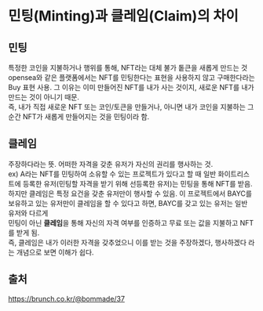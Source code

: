 # 민팅(Minting)과 클레임(Claim)의 차이  
## 민팅  
특정한 코인을 지불하거나 행위를 통해, NFT라는 대체 불가 톹큰을 새롭게 만드는 것  
opensea와 같은 플랫폼에서는 NFT를 민팅한다는 표현을 사용하지 않고 구매한다라는 Buy 표현 사용. 그 이유는 이미 만들어진 NFT를 내가 사는 것이지, 새로운 NFT를 내가 만드는 것이 아니기 때문.  
즉, 내가 직접 새로운 NFT 또는 코인/토큰을 만들거나, 아니면 내가 코인을 지불하는 그 순간 NFT가 새롭게 만들어지는 것을 민팅이라 함.  

## 클레임  
주장하다라는 뜻. 어떠한 자격을 갖춘 유저가 자신의 권리를 행사하는 것.  
ex) A라는 NFT를 민팅하여 소유할 수 있는 프로젝트가 있다고 할 때 일반 화이트리스트에 등록한 유저(민팅할 자격을 받기 위해 선등록한 유저)는 민팅을 통해 NFT를 받음.  
하지만 클레임은 특정 요건을 갖춘 유저만이 행사할 수 있음. 이 프로젝트에서 BAYC를 보유하고 있는 유저만이 클레임을 할 수 있다고 하면, BAYC를 갖고 있는 유저는 일반 유저와 다르게  
민팅이 아닌 **클레임**을 통해 자신의 자격 여부를 인증하고 무료 또는 값을 지불하고 NFT를 받게 됨.  
즉, 클레임은 내가 이러한 자격을 갖추었으니 이를 받는 것을 주장하겠다, 행사하겠다 라는 개념으로 보면 이해가 쉽다.  

## 출처  
https://brunch.co.kr/@bommade/37  
